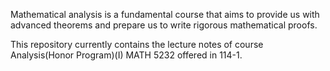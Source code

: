 Mathematical analysis is a fundamental course that aims to provide us with advanced theorems and prepare us to write rigorous mathematical proofs. 

This repository currently contains the lecture notes of course Analysis(Honor Program)(I) MATH 5232 offered in 114-1.
